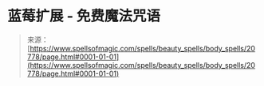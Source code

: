 <!--yml

category: 未分类

date: 2024-06-12 19:03:53

-->

# 蓝莓扩展 - 免费魔法咒语

> 来源：[https://www.spellsofmagic.com/spells/beauty_spells/body_spells/20778/page.html#0001-01-01](https://www.spellsofmagic.com/spells/beauty_spells/body_spells/20778/page.html#0001-01-01)
